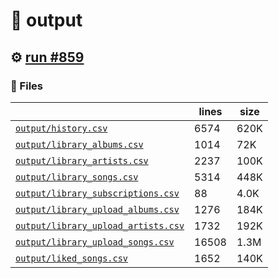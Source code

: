# 📝  output 

## ⚙️ [run #859](https://github.com/jwenerd/ytm-dl/actions/runs/8531853789)

### 📁 Files

|                                                                         |lines|size|
|-------------------------------------------------------------------------|-----|----|
|[`output/history.csv` ](output/history.csv)                              |6574 |620K|
|[`output/library_albums.csv` ](output/library_albums.csv)                |1014 |72K |
|[`output/library_artists.csv` ](output/library_artists.csv)              |2237 |100K|
|[`output/library_songs.csv` ](output/library_songs.csv)                  |5314 |448K|
|[`output/library_subscriptions.csv` ](output/library_subscriptions.csv)  |88   |4.0K|
|[`output/library_upload_albums.csv` ](output/library_upload_albums.csv)  |1276 |184K|
|[`output/library_upload_artists.csv` ](output/library_upload_artists.csv)|1732 |192K|
|[`output/library_upload_songs.csv` ](output/library_upload_songs.csv)    |16508|1.3M|
|[`output/liked_songs.csv` ](output/liked_songs.csv)                      |1652 |140K|